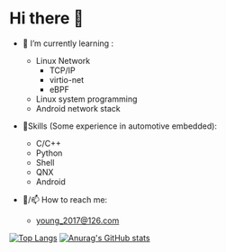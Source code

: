 # Hi there 👋

- 🌱 I’m currently learning :
  - Linux Network
    - TCP/IP
    - virtio-net
    - eBPF
  - Linux system programming
  - Android network stack

- 🏢Skills (Some experience in automotive embedded):
  - C/C++
  - Python
  - Shell
  - QNX
  - Android
  
- 💬/📫 How to reach me:
  - young_2017@126.com



[![Top Langs](https://github-readme-stats.vercel.app/api/top-langs/?username=Sphinxes0o0&layout=compact)](https://github.com/anuraghazra/github-readme-stats)
[![Anurag's GitHub stats](https://github-readme-stats.vercel.app/api?username=Sphinxes0o0&layout=compact)](https://github.com/anuraghazra/github-readme-stats)
